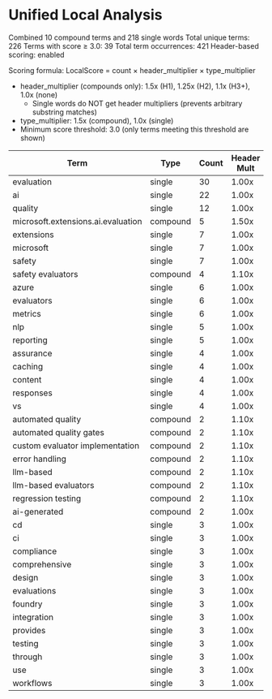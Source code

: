# Unified Local Analysis

Combined 10 compound terms and 218 single words
Total unique terms: 226
Terms with score ≥ 3.0: 39
Total term occurrences: 421
Header-based scoring: enabled

Scoring formula: LocalScore = count × header_multiplier × type_multiplier
- header_multiplier (compounds only): 1.5x (H1), 1.25x (H2), 1.1x (H3+), 1.0x (none)
  - Single words do NOT get header multipliers (prevents arbitrary substring matches)
- type_multiplier: 1.5x (compound), 1.0x (single)
- Minimum score threshold: 3.0 (only terms meeting this threshold are shown)

| Term | Type | Count | Header Mult | Type Mult | Local Score |
|------|------|-------|-------------|-----------|-------------|
| evaluation | single | 30 | 1.00x | 1.00x | 30.0 |
| ai | single | 22 | 1.00x | 1.00x | 22.0 |
| quality | single | 12 | 1.00x | 1.00x | 12.0 |
| microsoft.extensions.ai.evaluation | compound | 5 | 1.50x | 1.50x | 11.2 |
| extensions | single | 7 | 1.00x | 1.00x | 7.0 |
| microsoft | single | 7 | 1.00x | 1.00x | 7.0 |
| safety | single | 7 | 1.00x | 1.00x | 7.0 |
| safety evaluators | compound | 4 | 1.10x | 1.50x | 6.6 |
| azure | single | 6 | 1.00x | 1.00x | 6.0 |
| evaluators | single | 6 | 1.00x | 1.00x | 6.0 |
| metrics | single | 6 | 1.00x | 1.00x | 6.0 |
| nlp | single | 5 | 1.00x | 1.00x | 5.0 |
| reporting | single | 5 | 1.00x | 1.00x | 5.0 |
| assurance | single | 4 | 1.00x | 1.00x | 4.0 |
| caching | single | 4 | 1.00x | 1.00x | 4.0 |
| content | single | 4 | 1.00x | 1.00x | 4.0 |
| responses | single | 4 | 1.00x | 1.00x | 4.0 |
| vs | single | 4 | 1.00x | 1.00x | 4.0 |
| automated quality | compound | 2 | 1.10x | 1.50x | 3.3 |
| automated quality gates | compound | 2 | 1.10x | 1.50x | 3.3 |
| custom evaluator implementation | compound | 2 | 1.10x | 1.50x | 3.3 |
| error handling | compound | 2 | 1.10x | 1.50x | 3.3 |
| llm-based | compound | 2 | 1.10x | 1.50x | 3.3 |
| llm-based evaluators | compound | 2 | 1.10x | 1.50x | 3.3 |
| regression testing | compound | 2 | 1.10x | 1.50x | 3.3 |
| ai-generated | compound | 2 | 1.00x | 1.50x | 3.0 |
| cd | single | 3 | 1.00x | 1.00x | 3.0 |
| ci | single | 3 | 1.00x | 1.00x | 3.0 |
| compliance | single | 3 | 1.00x | 1.00x | 3.0 |
| comprehensive | single | 3 | 1.00x | 1.00x | 3.0 |
| design | single | 3 | 1.00x | 1.00x | 3.0 |
| evaluations | single | 3 | 1.00x | 1.00x | 3.0 |
| foundry | single | 3 | 1.00x | 1.00x | 3.0 |
| integration | single | 3 | 1.00x | 1.00x | 3.0 |
| provides | single | 3 | 1.00x | 1.00x | 3.0 |
| testing | single | 3 | 1.00x | 1.00x | 3.0 |
| through | single | 3 | 1.00x | 1.00x | 3.0 |
| use | single | 3 | 1.00x | 1.00x | 3.0 |
| workflows | single | 3 | 1.00x | 1.00x | 3.0 |
